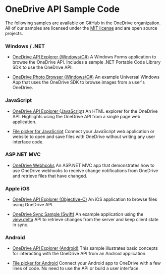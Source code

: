 # OneDrive API Sample Code

The following samples are available on GitHub in the OneDrive organization. All
of our samples are licensed under the [MIT license](https://opensource.org/licenses/MIT)
and are open source projects.

### Windows / .NET

* [OneDrive API Explorer (Windows/C#)](https://github.com/OneDrive/onedrive-sdk-csharp/tree/master/samples/OneDriveApiBrowser)
  A Windows Forms application to browse the OneDrive API. Includes a sample
  .NET Portable Code Library SDK to use the OneDrive API.

* [OneDrive Photo Browser (Windows/C#)](https://github.com/OneDrive/onedrive-sdk-csharp/tree/master/samples/OneDrivePhotoBrowser)
  An example Universal Windows App that uses the OneDrive SDK to browse images
  from a user's OneDrive.

### JavaScript

* [OneDrive API Explorer (JavaScript)](http://github.com/OneDrive/onedrive-explorer-js)
  An HTML explorer for the OneDrive API. Highlights using the OneDrive API
  from a single page web application.

* [File picker for JavaScript](sdk/js-v7/js-picker-overview.md)
  Connect your JavaScript web application or website to open and save files with
  OneDrive without writing any user interface code.


### ASP.NET MVC

* [OneDrive Webhooks](https://github.com/OneDrive/onedrive-webhooks-aspnet)
  An ASP.NET MVC app that demonstrates how to use OneDrive webhooks to receive
  change notifications from OneDrive and retrieve files that have changed.

### Apple iOS

* [OneDrive API Explorer (Objective-C)](https://github.com/OneDrive/onedrive-sdk-ios/tree/master/Examples/iOSExplorer)
  An iOS application to browse files using OneDrive API.

* [OneDrive Sync Sample (Swift)](https://github.com/OneDrive/onedrive-sample-sync-ios)
  An example application using the [view.delta](items/view_delta.md) API to
  retrieve changes from the server and keep client state in sync.

### Android

* [OneDrive API Explorer (Android)](http://github.com/OneDrive/onedrive-explorer-android)
  This sample illustrates basic concepts for interacting with the OneDrive API
  from an Android application.

* [File picker for Android](https://msdn.microsoft.com/EN-US/library/dn833235.aspx)
  Connect your Android app to OneDrive with a few lines of code. No need to
  use the API or build a user interface.





<!-- {
  "type": "#page.annotation",
  "description": "Sample code projects for the OneDrive API and Pickers",
  "keywords": "sample code ios android windows onedrive files API",
  "section": "samples"
} -->
